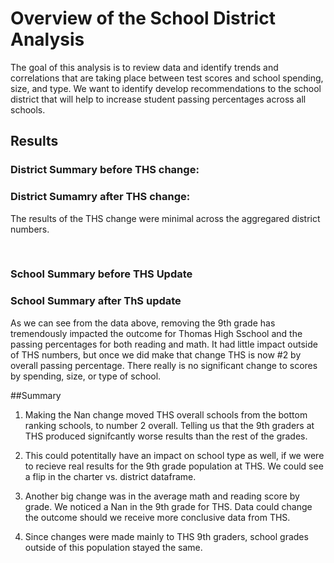 # Overview of the School District Analysis
The goal of this analysis is to review data and identify trends and correlations that are taking place between test scores and school spending, size, and type. We want to identify develop recommendations to the school district that will help to increase student passing percentages across all schools.

## Results

### District Summary before THS change:
 

### District Sumamry after THS change:
 
The results of the THS change were minimal across the aggregared district numbers.

­­
### School Summary before THS Update
 

### School Summary after ThS update
 

As we can see from the data above, removing the 9th grade has tremendously impacted the outcome for Thomas High Sschool and the passing percentages for both reading and math. It had little impact outside of THS numbers, but once we did make that change THS is now #2 by overall passing percentage.  There really is no significant change to scores by spending, size, or type of school. 


##Summary
1. Making the Nan change moved THS overall schools from the bottom ranking schools, to number 2 overall.  Telling us that the 9th graders at THS produced signifcantly worse results than the rest of the grades.

2. This could potentitally have an impact on school type as well, if we were to recieve real results for the 9th grade population at THS.  We could see a flip in the charter vs. district dataframe.

3. Another big change was in the average math and reading score by grade.  We noticed a Nan in the 9th grade for THS.  Data could change the outcome should we receive more conclusive data from THS.

4. Since changes were made mainly to THS 9th graders, school grades outside of this population stayed the same.
